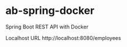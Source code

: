 # ab-spring-docker
Spring Boot REST API with Docker

Localhost URL 
http://localhost:8080/employees
